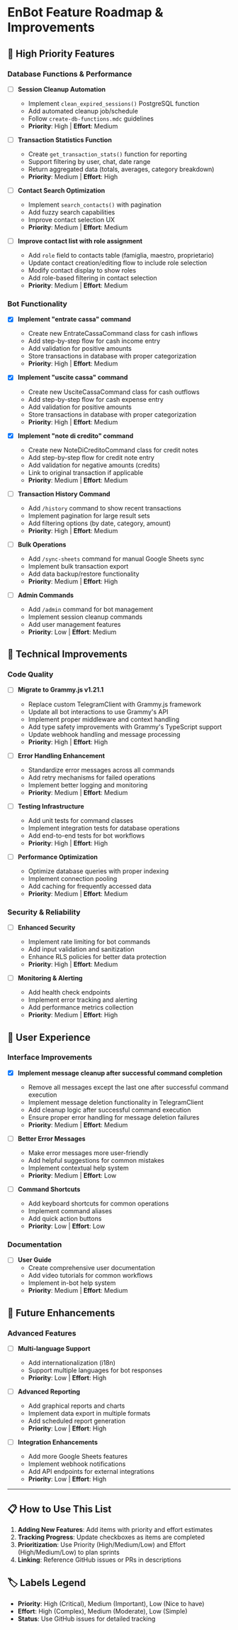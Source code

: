 # EnBot Feature Roadmap & Improvements

## 🚀 High Priority Features

### Database Functions & Performance
- [ ] **Session Cleanup Automation**
  - Implement `clean_expired_sessions()` PostgreSQL function
  - Add automated cleanup job/schedule
  - Follow `create-db-functions.mdc` guidelines
  - **Priority**: High | **Effort**: Medium

- [ ] **Transaction Statistics Function**
  - Create `get_transaction_stats()` function for reporting
  - Support filtering by user, chat, date range
  - Return aggregated data (totals, averages, category breakdown)
  - **Priority**: Medium | **Effort**: High

- [ ] **Contact Search Optimization**
  - Implement `search_contacts()` with pagination
  - Add fuzzy search capabilities
  - Improve contact selection UX
  - **Priority**: Medium | **Effort**: Medium

- [ ] **Improve contact list with role assignment**
  - Add `role` field to contacts table (famiglia, maestro, proprietario)
  - Update contact creation/editing flow to include role selection
  - Modify contact display to show roles
  - Add role-based filtering in contact selection
  - **Priority**: Medium | **Effort**: Medium

### Bot Functionality

- [X] **Implement "entrate cassa" command**
  - Create new EntrateCassaCommand class for cash inflows
  - Add step-by-step flow for cash income entry
  - Add validation for positive amounts
  - Store transactions in database with proper categorization
  - **Priority**: High | **Effort**: Medium

- [X] **Implement "uscite cassa" command**
  - Create new UsciteCassaCommand class for cash outflows
  - Add step-by-step flow for cash expense entry
  - Add validation for positive amounts
  - Store transactions in database with proper categorization
  - **Priority**: High | **Effort**: Medium

- [X] **Implement "note di credito" command**
  - Create new NoteDiCreditoCommand class for credit notes
  - Add step-by-step flow for credit note entry
  - Add validation for negative amounts (credits)
  - Link to original transaction if applicable
  - **Priority**: Medium | **Effort**: Medium

- [ ] **Transaction History Command**
  - Add `/history` command to show recent transactions
  - Implement pagination for large result sets
  - Add filtering options (by date, category, amount)
  - **Priority**: High | **Effort**: Medium

- [ ] **Bulk Operations**
  - Add `/sync-sheets` command for manual Google Sheets sync
  - Implement bulk transaction export
  - Add data backup/restore functionality
  - **Priority**: Medium | **Effort**: High

- [ ] **Admin Commands**
  - Add `/admin` command for bot management
  - Implement session cleanup commands
  - Add user management features
  - **Priority**: Low | **Effort**: Medium

## 🔧 Technical Improvements

### Code Quality
- [ ] **Migrate to Grammy.js v1.21.1**
  - Replace custom TelegramClient with Grammy.js framework
  - Update all bot interactions to use Grammy's API
  - Implement proper middleware and context handling
  - Add type safety improvements with Grammy's TypeScript support
  - Update webhook handling and message processing
  - **Priority**: High | **Effort**: High

- [ ] **Error Handling Enhancement**
  - Standardize error messages across all commands
  - Add retry mechanisms for failed operations
  - Implement better logging and monitoring
  - **Priority**: Medium | **Effort**: Medium

- [ ] **Testing Infrastructure**
  - Add unit tests for command classes
  - Implement integration tests for database operations
  - Add end-to-end tests for bot workflows
  - **Priority**: High | **Effort**: High

- [ ] **Performance Optimization**
  - Optimize database queries with proper indexing
  - Implement connection pooling
  - Add caching for frequently accessed data
  - **Priority**: Medium | **Effort**: Medium

### Security & Reliability
- [ ] **Enhanced Security**
  - Implement rate limiting for bot commands
  - Add input validation and sanitization
  - Enhance RLS policies for better data protection
  - **Priority**: High | **Effort**: Medium

- [ ] **Monitoring & Alerting**
  - Add health check endpoints
  - Implement error tracking and alerting
  - Add performance metrics collection
  - **Priority**: Medium | **Effort**: High

## 📱 User Experience

### Interface Improvements
- [x] **Implement message cleanup after successful command completion**
  - Remove all messages except the last one after successful command execution
  - Implement message deletion functionality in TelegramClient
  - Add cleanup logic after successful command execution
  - Ensure proper error handling for message deletion failures
  - **Priority**: Medium | **Effort**: Medium

- [ ] **Better Error Messages**
  - Make error messages more user-friendly
  - Add helpful suggestions for common mistakes
  - Implement contextual help system
  - **Priority**: Medium | **Effort**: Low

- [ ] **Command Shortcuts**
  - Add keyboard shortcuts for common operations
  - Implement command aliases
  - Add quick action buttons
  - **Priority**: Low | **Effort**: Low

### Documentation
- [ ] **User Guide**
  - Create comprehensive user documentation
  - Add video tutorials for common workflows
  - Implement in-bot help system
  - **Priority**: Medium | **Effort**: Medium

## 🎨 Future Enhancements

### Advanced Features
- [ ] **Multi-language Support**
  - Add internationalization (i18n)
  - Support multiple languages for bot responses
  - **Priority**: Low | **Effort**: High

- [ ] **Advanced Reporting**
  - Add graphical reports and charts
  - Implement data export in multiple formats
  - Add scheduled report generation
  - **Priority**: Low | **Effort**: High

- [ ] **Integration Enhancements**
  - Add more Google Sheets features
  - Implement webhook notifications
  - Add API endpoints for external integrations
  - **Priority**: Low | **Effort**: High

---

## 📋 How to Use This List

1. **Adding New Features**: Add items with priority and effort estimates
2. **Tracking Progress**: Update checkboxes as items are completed
3. **Prioritization**: Use Priority (High/Medium/Low) and Effort (High/Medium/Low) to plan sprints
4. **Linking**: Reference GitHub issues or PRs in descriptions

## 🏷️ Labels Legend
- **Priority**: High (Critical), Medium (Important), Low (Nice to have)
- **Effort**: High (Complex), Medium (Moderate), Low (Simple)
- **Status**: Use GitHub issues for detailed tracking
